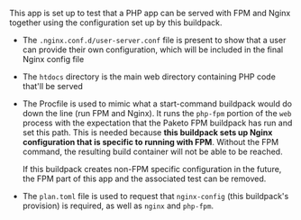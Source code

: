 This app is set up to test that a PHP app can be served with FPM and Nginx
together using the configuration set up by this buildpack.

- The `.nginx.conf.d/user-server.conf` file is present to show that a user can
provide their own configuration, which will be included in the final Nginx config file

- The `htdocs` directory is the main web directory containing PHP code that'll be served

- The Procfile is used to mimic what a start-command buildpack would do down
  the line (run FPM and Nginx). It runs the `php-fpm` portion of the `web`
  process with the expectation that the Paketo FPM buildpack has run and set
  this path. This is needed because **this buildpack sets up Nginx
  configuration that is specific to running with FPM**. Without the FPM
  command, the resulting build container will not be able to be reached.

  If this buildpack creates non-FPM specific configuration in the future, the
  FPM part of this app and the associated test can be removed.

- The `plan.toml` file is used to request that `nginx-config` (this buildpack's
  provision) is required, as well as `nginx` and `php-fpm`.
